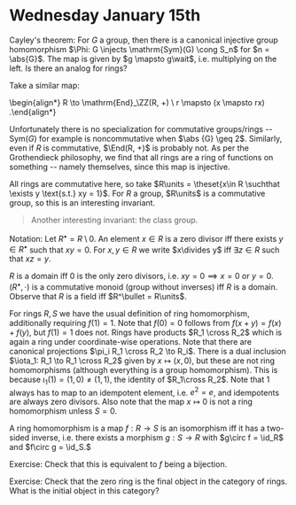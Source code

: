 # Wednesday January 15th

Cayley's theorem: For $G$ a group, then there is a canonical injective group homomorphism $\Phi: G \injects \mathrm{Sym}(G) \cong S_n$ for $n = \abs{G}$.
The map is given by $g \mapsto g\wait$, i.e. multiplying on the left.
Is there an analog for rings?

Take a similar map:

\begin{align*}
R \to \mathrm{End}_\ZZ(R, +) \\
r \mapsto (x \mapsto rx)
.\end{align*}

Unfortunately there is no specialization for commutative groups/rings -- $\mathrm{Sym}(G)$ for example is noncommutative when $\abs {G} \geq 2$.
Similarly, even if $R$ is commutative, $\End(R, +)$ is probably not.
As per the Grothendieck philosophy, we find that all rings are a ring of functions on something -- namely themselves, since this map is injective.

All rings are commutative here, so take $R\units = \theset{x\in R \suchthat \exists y \text{s.t.} xy = 1}$.
For $R$ a group, $R\units$ is a commutative group, so this is an interesting invariant.

> Another interesting invariant: the class group.

Notation: 
Let $R^\bullet = R\setminus{0}$.
An element $x\in R$ is a zero divisor iff there exists $y\in R^\bullet$ such that $xy = 0$.
For $x,y\in R$ we write $x\divides y$ iff $\exists z\in R$ such that $xz = y$.

$R$ is a domain iff $0$ is the only zero divisors, i.e. $xy = 0 \implies x = 0$ or $y=0$.
$(R^\bullet, \cdot)$ is a commutative monoid (group without inverses) iff $R$ is a domain.
Observe that $R$ is a field iff $R^\bullet = R\units$.

For rings $R, S$ we have the usual definition of ring homomorphism, additionally requiring $f(1) = 1$.
Note that $f(0) = 0$ follows from $f(x+y) = f(x) + f(y)$, but $f(1) = 1$ does not.
Rings have products $R_1 \cross R_2$ which is again a ring under coordinate-wise operations.
Note that there are canonical projections $\pi_i R_1 \cross R_2 \to R_i$.
There is a dual inclusion $\iota_1: R_1 \to R_1 \cross R_2$ given by $x \mapsto (x, 0)$, but these are not ring homomorphisms (although everything is a group homomorphism).
This is because $\iota_1(1) = (1, 0) \neq (1, 1)$, the identity of $R_1\cross R_2$.
Note that 1 always has to map to an idempotent element, i.e. $e^2 = e$, and idempotents are always zero divisors.
Also note that the map $x\mapsto 0$ is not a ring homomorphism unless $S = 0$.

A ring homomorphism is a map $f: R \to S$ is an isomorphism iff it has a two-sided inverse, i.e. there exists a morphism $g: S \to R$ with $g\circ f = \id_R$ and $f\circ g = \id_S.$

Exercise:
Check that this is equivalent to $f$ being a bijection.

Exercise:
Check that the zero ring is the final object in the category of rings.
What is the initial object in this category?
